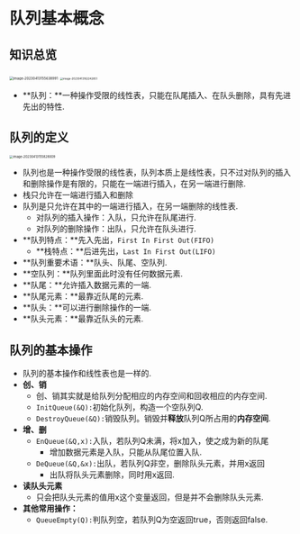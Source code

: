 # 队列基本概念



## 知识总览

<img src="https://cvp.oss-cn-shanghai.aliyuncs.com/picgo/202304131556140.png" alt="image-20230413155638991" style="zoom: 43%;" />

<img src="https://cvp.oss-cn-shanghai.aliyuncs.com/picgo/202304131622012.png" alt="image-20230413162242851" style="zoom:33%;" />



* **队列：**一种操作受限的线性表，只能在队尾插入、在队头删除，具有先进先出的特性.

  

## 队列的定义

<img src="https://cvp.oss-cn-shanghai.aliyuncs.com/picgo/202304131558170.png" alt="image-20230413155828009" style="zoom:40%;" />

* 队列也是一种操作受限的线性表，队列本质上是线性表，只不过对队列的插入和删除操作是有限的，只能在一端进行插入，在另一端进行删除.
* 栈只允许在一端进行插入和删除
* 队列是只允许在其中的一端进行插入，在另一端删除的线性表.
  * 对队列的插入操作：入队，只允许在队尾进行.
  * 对队列的删除操作：出队，只允许在队头进行.
* **队列特点：**先入先出，`First In First Out(FIFO)`
  * **栈特点：**后进先出，`Last In First Out(LIFO)`
* **队列重要术语：**队头、队尾、空队列.
* **空队列：**队列里面此时没有任何数据元素.
* **队尾：**允许插入数据元素的一端.
* **队尾元素：**最靠近队尾的元素.
* **队头：**可以进行删除操作的一端.
* **队头元素：**最靠近队头的元素.



## 队列的基本操作

* 队列的基本操作和线性表也是一样的.
* **创、销**
  * 创、销其实就是给队列分配相应的内存空间和回收相应的内存空间.
  * `InitQueue(&Q):`初始化队列，构造一个空队列Q.
  * `DestroyQueue(&Q):`销毁队列。销毁并**释放**队列Q所占用的**内存空间**.
* **增、删**
  * `EnQueue(&Q,x):`入队，若队列Q未满，将x加入，使之成为新的队尾
    * 增加数据元素是入队，只能从队尾位置入队.
  * `DeQueue(&Q,&x):`出队，若队列Q非空，删除队头元素，并用x返回
    * 出队将队头元素删除，同时用x返回.
* **读队头元素**
  * 只会把队头元素的值用x这个变量返回，但是并不会删除队头元素.
* **其他常用操作：**
  * `QueueEmpty(Q):`判队列空，若队列Q为空返回true，否则返回false.
